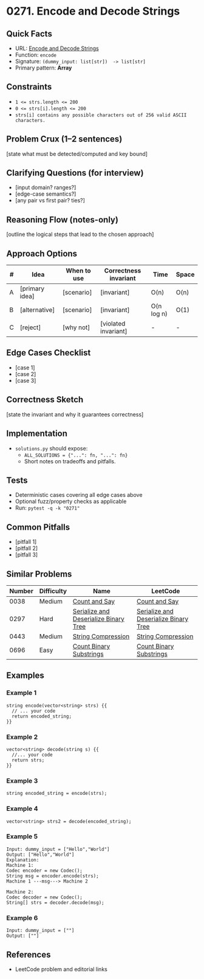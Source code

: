 # 0271. Encode and Decode Strings

## Quick Facts

- URL: [Encode and Decode Strings](https://leetcode.com/problems/encode-and-decode-strings/)
- Function: `encode`
- Signature: `(dummy_input: list[str])  -> list[str]`
- Primary pattern: **Array**

## Constraints

- `1 <= strs.length <= 200`
- `0 <= strs[i].length <= 200`
- `strs[i] contains any possible characters out of 256 valid ASCII characters.`

## Problem Crux (1–2 sentences)

[state what must be detected/computed and key bound]

## Clarifying Questions (for interview)

- [input domain? ranges?]
- [edge-case semantics?]
- [any pair vs first pair? ties?]

## Reasoning Flow (notes-only)

[outline the logical steps that lead to the chosen approach]

## Approach Options

| # | Idea | When to use | Correctness invariant | Time | Space |
|---|------|-------------|-----------------------|------|-------|
| A | [primary idea] | [scenario] | [invariant] | O(n) | O(n) |
| B | [alternative] | [scenario] | [invariant] | O(n log n) | O(1) |
| C | [reject] | [why not] | [violated invariant] | - | - |

## Edge Cases Checklist

- [case 1]
- [case 2]
- [case 3]

## Correctness Sketch

[state the invariant and why it guarantees correctness]

## Implementation

- `solutions.py` should expose:
  - `ALL_SOLUTIONS = {"...": fn, "...": fn}`
  - Short notes on tradeoffs and pitfalls.

## Tests

- Deterministic cases covering all edge cases above
- Optional fuzz/property checks as applicable
- Run: `pytest -q -k "0271"`

## Common Pitfalls

- [pitfall 1]
- [pitfall 2]
- [pitfall 3]

## Similar Problems

| Number | Difficulty | Name | LeetCode |
|---|---|---|---|
| 0038 | Medium | [Count and Say](../0038-count-and-say/readme.md) | [Count and Say](https://leetcode.com/problems/count-and-say/) |
| 0297 | Hard | [Serialize and Deserialize Binary Tree](../0297-serialize-and-deserialize-binary-tree/readme.md) | [Serialize and Deserialize Binary Tree](https://leetcode.com/problems/serialize-and-deserialize-binary-tree/) |
| 0443 | Medium | [String Compression](../0443-string-compression/readme.md) | [String Compression](https://leetcode.com/problems/string-compression/) |
| 0696 | Easy | [Count Binary Substrings](../0696-count-binary-substrings/readme.md) | [Count Binary Substrings](https://leetcode.com/problems/count-binary-substrings/) |

## Examples

### Example 1

```text
string encode(vector<string> strs) {{
  // ... your code
  return encoded_string;
}}
```

### Example 2

```text
vector<string> decode(string s) {{
  //... your code
  return strs;
}}
```

### Example 3

```text
string encoded_string = encode(strs);
```

### Example 4

```text
vector<string> strs2 = decode(encoded_string);
```

### Example 5

```text
Input: dummy_input = ["Hello","World"]
Output: ["Hello","World"]
Explanation:
Machine 1:
Codec encoder = new Codec();
String msg = encoder.encode(strs);
Machine 1 ---msg---> Machine 2

Machine 2:
Codec decoder = new Codec();
String[] strs = decoder.decode(msg);
```

### Example 6

```text
Input: dummy_input = [""]
Output: [""]
```

## References

- LeetCode problem and editorial links
